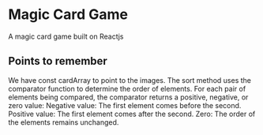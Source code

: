 # Magic Card Game

A magic card game built on Reactjs

## Points to remember

We have const cardArray to point to the images.
The sort method uses the comparator function to determine the order of elements.
For each pair of elements being compared, the comparator returns a positive, negative, or zero value:
Negative value: The first element comes before the second.
Positive value: The first element comes after the second.
Zero: The order of the elements remains unchanged.

